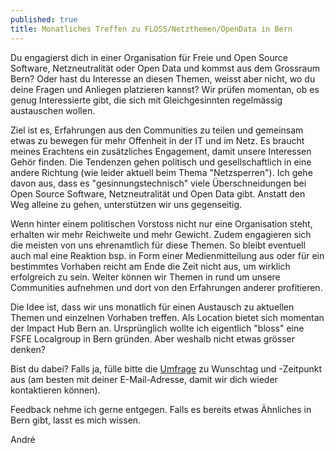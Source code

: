 ```yaml
---
published: true
title: Monatliches Treffen zu FLOSS/Netzthemen/OpenData in Bern
---
```

Du engagierst dich in einer Organisation für Freie und Open Source Software, Netzneutralität oder Open Data und kommst aus dem Grossraum Bern? Oder hast du Interesse an diesen Themen, weisst aber nicht, wo du deine Fragen und Anliegen platzieren kannst? Wir prüfen momentan, ob es genug Interessierte gibt, die sich mit Gleichgesinnten regelmässig austauschen wollen.

Ziel ist es, Erfahrungen aus den Communities zu teilen und gemeinsam etwas zu bewegen für mehr Offenheit in der IT und im Netz. Es braucht meines Erachtens ein zusätzliches Engagement, damit unsere Interessen Gehör finden. Die Tendenzen gehen politisch und gesellschaftlich in eine andere Richtung (wie leider aktuell beim Thema "Netzsperren"). Ich gehe davon aus, dass es "gesinnungstechnisch" viele Überschneidungen bei Open Source Software, Netzneutralität und Open Data gibt. Anstatt den Weg alleine zu gehen, unterstützen wir uns gegenseitig.

Wenn hinter einem politischen Vorstoss nicht nur eine Organisation steht, erhalten wir mehr Reichweite und mehr Gewicht. Zudem engagieren sich die meisten von uns ehrenamtlich für diese Themen. So bleibt eventuell auch mal eine Reaktion bsp. in Form einer Medienmitteilung aus oder für ein bestimmtes Vorhaben reicht am Ende die Zeit nicht aus, um wirklich erfolgreich zu sein. Weiter können wir Themen in rund um unsere Communities aufnehmen und dort von den Erfahrungen anderer profitieren. 

Die Idee ist, dass wir uns monatlich für einen Austausch zu aktuellen Themen und einzelnen Vorhaben treffen. Als Location bietet sich momentan der Impact Hub Bern an. Ursprünglich wollte ich eigentlich "bloss" eine FSFE Localgroup in Bern gründen. Aber weshalb nicht etwas grösser denken? 

Bist du dabei? Falls ja, fülle bitte die [Umfrage](https://dudle.inf.tu-dresden.de/be_open/) zu Wunschtag und -Zeitpunkt aus (am besten mit deiner E-Mail-Adresse, damit wir dich wieder kontaktieren können).

Feedback nehme ich gerne entgegen. Falls es bereits etwas Ähnliches in Bern gibt, lasst es mich wissen.

André
